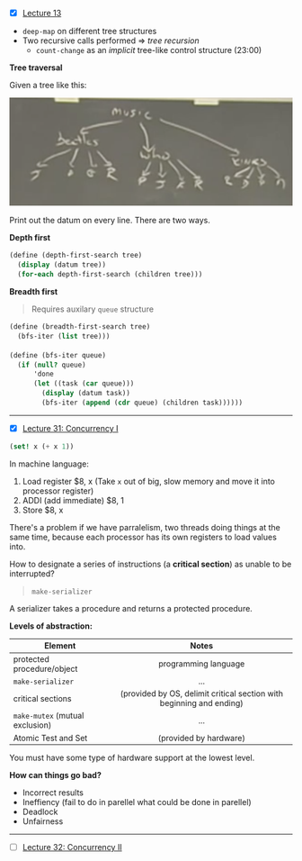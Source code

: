 - [x] [Lecture 13](https://archive.org/details/ucberkeley_webcast_kbqJ3UGPgOc)

* `deep-map` on different tree structures
* Two recursive calls performed => *tree recursion*
  * `count-change` as an *implicit* tree-like control structure (23:00)

**Tree traversal**

Given a tree like this:

![Tree](./assets/tree.png)

Print out the datum on every line. There are two ways.

**Depth first**

```scm
(define (depth-first-search tree)
  (display (datum tree))
  (for-each depth-first-search (children tree)))
```

**Breadth first**

> Requires auxilary `queue` structure

```scm
(define (breadth-first-search tree)
  (bfs-iter (list tree)))

(define (bfs-iter queue)
  (if (null? queue)
      'done
      (let ((task (car queue)))
        (display (datum task))
        (bfs-iter (append (cdr queue) (children task))))))
```

---
- [x] [Lecture 31: Concurrency I](https://archive.org/details/ucberkeley_webcast_tfTD0B8dX7I)

```scm
(set! x (+ x 1))
```

In machine language:

1. Load register $8, x (Take `x` out of big, slow memory and move it into processor register)
2. ADDI (add immediate) $8, 1
3. Store $8, x

There's a problem if we have parralelism, two threads doing things at the same time, because each processor has its own registers to load values into.

How to designate a series of instructions (a **critical section**) as unable to be interrupted?

> `make-serializer`

A serializer takes a procedure and returns a protected procedure.

**Levels of abstraction:**

| Element       | Notes         | 
| ------------- |:-------------:| 
| protected procedure/object  | programming language |
| `make-serializer`   | ... | 
| critical sections | (provided by OS, delimit critical section with beginning and ending) |
| `make-mutex` (mutual exclusion) | ... |
| Atomic Test and Set | (provided by hardware) |

You must have some type of hardware support at the lowest level.

**How can things go bad?**

* Incorrect results
* Ineffiency (fail to do in parellel what could be done in parellel)
* Deadlock
* Unfairness

---
- [ ] [Lecture 32: Concurrency II](https://archive.org/details/ucberkeley_webcast_a_qhlzmXqAo)